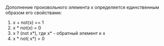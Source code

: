 Дополнение произвольного элемента x определяется единственным образом его свойствами:
1. x + not(x) == 1
2. x * not(x) = 0
3. x ? (not x*), где x* - обратный элемент к x
4. x * not( x*) = 0
